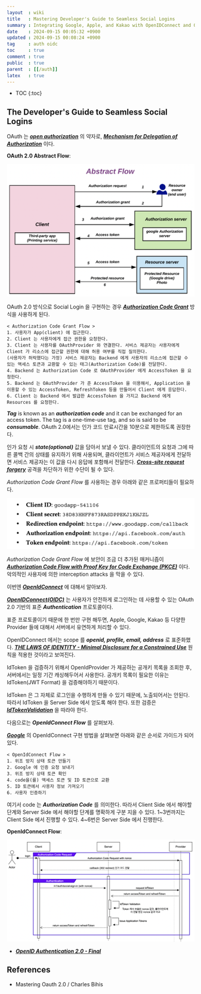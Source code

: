 ```yaml
---
layout  : wiki
title   : Mastering Developer's Guide to Seamless Social Logins
summary : Integrating Google, Apple, and Kakao with OpenIDConnect and OAuth
date    : 2024-09-15 00:05:32 +0900
updated : 2024-09-15 00:08:24 +0900
tag     : auth oidc
toc     : true
comment : true
public  : true
parent  : [[/auth]]
latex   : true
---
```

* TOC
{:toc}

## The Developer's Guide to Seamless Social Logins

OAuth 는 ___[open authorization](https://en.wikipedia.org/wiki/OAuth)___ 의 약자로, ___[Mechanism for Delegation of Authorization](https://security.stackexchange.com/questions/133065/why-is-it-a-bad-idea-to-use-plain-oauth2-for-authentication/134280#134280)___ 이다.

__OAuth 2.0 Abstract Flow__:

![](/resource/wiki/auth-social-login/abstract-flow.png)

OAuth 2.0 방식으로 Social Login 을 구현하는 경우 ___[Authorization Code Grant](https://datatracker.ietf.org/doc/html/rfc6749#section-4.1)___ 방식을 사용하게 된다.

```
< Authorization Code Grant Flow >
1. 사용자가 App(client) 에 접근한다.
2. Client 는 사용자에게 접근 권한을 요청한다.
3. Client 는 사용자를 OAuthProvider 와 연결한다. 서비스 제공자는 사용자에게 Client 가 리소스에 접근할 권한에 대해 허용 여부를 직접 질의한다.
(사용자가 허락했다는 가정) 서비스 제공자는 Backend 에게 사용자의 리소스에 접근할 수 있는 액세스 토큰과 교환할 수 있는 태그(Authorization Code)를 전달한다.
4. Backend 는 Authorization Code 로 OAuthProvider 에게 AccessToken 을 요청한다.
5. Backend 는 OAuthProvider 가 준 AccessToken 을 이용해서, Application 을 이용할 수 있는 AccessToken, RefreshToken 등을 만들어서 Client 에게 응답한다.
6. Client 는 Backend 에서 발급한 AccessToken 을 가지고 Backend 에게 Resources 를 요청한다.
```

___Tag___ is known as an ___authorization code___ and it can be exchanged for an access token. The tag is a one-time-use tag, and so is said
to be ___consumable___.  OAuth 2.0에서는 인가 코드 만료시간을 10분으로 제한하도록 권장한다.

인가 요청 시 ___state(optional)___ 값을 담아서 보낼 수 있다. 클라이언트의 요청과 그에 따른 콜백 간의 상태를 유지하기 위해 사용되며, 클라이언트가 서비스 제공자에게 전달하면 서비스 제공자는 이 값을 다시 응답에 포함해서 전달한다. ___[Cross-site request forgery](https://en.wikipedia.org/wiki/Cross-site_request_forgery)___ 공격을 차단하가 위한 수단이 될 수 있다.

_Authorization Code Grant Flow_ 를 사용하는 경우 아래와 같은 프로퍼티들이 필요하다.

![](/resource/wiki/auth-social-login/properties.png)

_Authorization Code Grant Flow_ 에 보안이 조금 더 추가된 매커니즘이 ___[Authorization Code Flow with Proof Key for Code Exchange (PKCE)](https://baekjungho.github.io/wiki/auth/auth-oidc/)___ 이다.
악의적인 사용자에 의한 interception attacks 을 막을 수 있다.

이번엔 ___[OpenIdConnect](https://openid.net/developers/how-connect-works/)___ 에 대해서 알아보자.

___[OpenIDConnect(OIDC)](https://en.wikipedia.org/wiki/OpenID)___ 는 사용자가 안전하게 로그인하는 데 사용할 수 있는 OAuth 2.0 기반의 표준 ___Authentication___ 프로토콜이다.

표준 프로토콜이기 때문에 한 번만 구현 해두면, Apple, Google, Kakao 등 다양한 Provider 들에 대해서 서버에서 유연하게 처리할 수 있다.

OpenIDConnect 에서는 scope 를 ___openid, profile, email, address___ 로 표준화했다. ___[THE LAWS OF IDENTITY - Minimal Disclosure for a Constrained Use](https://baekjungho.github.io/wiki/auth/auth-the-laws-of-identity/)___ 원칙을 적용한 것이라고 보여진다.

IdToken 을 검증하기 위해서 OpenIdProvider 가 제공하는 공개키 목록을 조회한 후, 서버에서는 일정 기간 캐싱해두어서 사용한다. 공개키 목록이 필요한 이유는 IdToken(JWT Format) 을 검증해야하기 때문이다.

IdToken 은 그 자체로 로그인을 수행하게 만들 수 있기 때문에, 노출되어서는 안된다. 따라서 IdToken 을 Server Side 에서 얻도록 해야 한다.
또한 검증은 ___[IdTokenValidation](https://openid.net/specs/openid-connect-core-1_0.html#IDTokenValidation)___ 을 따라야 한다.

다음으로는 ___OpenIdConnect Flow___ 를 살펴보자.

___[Google](https://developers.google.com/identity/openid-connect/openid-connect?hl=ko#java)___ 의 OpenIdConnect 구현 방법을 살펴보면 아래와 같은 순서로 가이드가 되어있다.

```
< OpenIdConnect Flow >
1. 위조 방지 상태 토큰 만들기
2. Google 에 인증 요청 보내기
3. 위조 방지 상태 토큰 확인
4. code을(를) 액세스 토큰 및 ID 토큰으로 교환
5. ID 토큰에서 사용자 정보 가져오기
6. 사용자 인증하기
```

여기서 code 는 ___Authorization Code___ 를 의미한다. 따라서 Client Side 에서 해야할 단계와 Server Side 에서 해야할 단계를 명확하게 구분 지을 수 있다.
1~3번까지는 Client Side 에서 진행할 수 있다. 4~6번은 Server Side 에서 진행한다. 

__OpenIdConnect Flow__:

![](/resource/wiki/auth-social-login/openidconnect-flow.png)

- ___[OpenID Authentication 2.0 - Final](https://openid.net/specs/openid-authentication-2_0.html)___ 

## References

- Mastering Oauth 2.0 / Charles Bihis